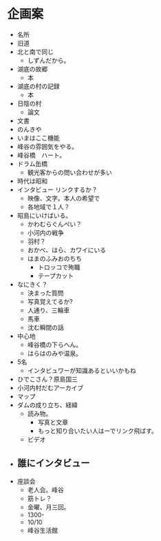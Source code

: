 # 企画案

- 名所
- 旧道
- 北と南で同じ
    - しずんだから。
- 湖底の故郷
  - 本
- 湖底の村の記録
  - 本
- 日陰の村
  - 論文
- 文書
- のんきや
- いまはここ機能
- 峰谷の雰囲気をやる。
- 峰谷橋　ハート。
- ドラム缶橋
    - 観光客からの問い合わせが多い
- 時代は昭和
- インタビュー リンクするか？
  - 映像、文字。本人の希望で
  - 各地域で１人？
- 昭島にいけばいる。
  - かわむらぐんぺい？
  - 小河内の戦争
  - 羽村？
  - おかべ、はら、カワイにいる
  - はまのふみおのちち
    - トロッコで殉職
    - テープカット
- なにきく？
  - 決まった質問
  - 写真覚えてるか?
  - 人通り、三輪車
  - 馬車
  - 沈む瞬間の話
- 中心地
  - 峰谷橋の下らへん。
  - はらはのみや温泉。
- 5名
  - インタビュワーが知識あるといいかもね
- ひでこさん？原島国三
- 小河内村だむアーカイブ
- マップ
- ダムの成り立ち、経緯
  - 読み物。
    - 写真と文章
    - もっと知り合いたい人はーでリンク飛ばす。
  - ビデオ
- 誰にインタビュー
  - 
- 座談会
  - 老人会。峰谷
  - 筋トレ？
  - 金曜、月三回。
  - 1300-
  - 10/10
  - 峰谷生活館